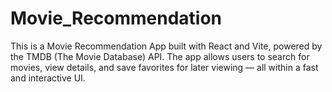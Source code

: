 # Movie_Recommendation
This is a Movie Recommendation App built with React and Vite, powered by the TMDB (The Movie Database) API. The app allows users to search for movies, view details, and save favorites for later viewing — all within a fast and interactive UI.
